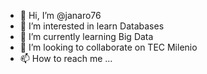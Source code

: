 - 👋 Hi, I’m @janaro76
- 👀 I’m interested in learn Databases
- 🌱 I’m currently learning Big Data
- 💞️ I’m looking to collaborate on TEC Milenio
- 📫 How to reach me ...

<!---
janaro76/janaro76 is a ✨ special ✨ repository because its `README.md` (this file) appears on your GitHub profile.
You can click the Preview link to take a look at your changes.
--->
